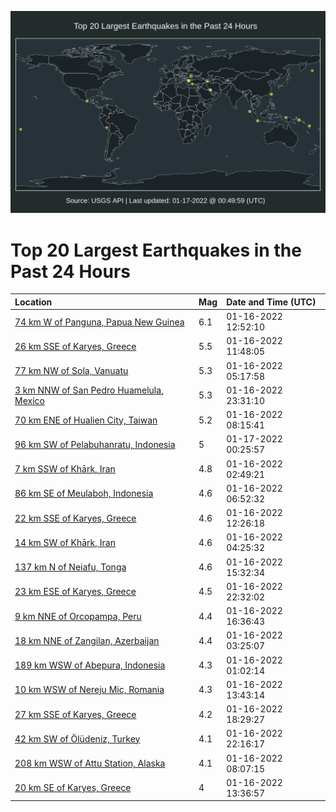 ![Map](./map.png)

# Top 20 Largest Earthquakes in the Past 24 Hours

| Location | Mag | Date and Time (UTC) |
|:---|:---|:---|
| [74 km W of Panguna, Papua New Guinea](https://earthquake.usgs.gov/earthquakes/eventpage/us7000gcfv) | 6.1 | 01-16-2022 12:52:10 |
| [26 km SSE of Karyes, Greece](https://earthquake.usgs.gov/earthquakes/eventpage/us7000gcfq) | 5.5 | 01-16-2022 11:48:05 |
| [77 km NW of Sola, Vanuatu](https://earthquake.usgs.gov/earthquakes/eventpage/us7000gcdg) | 5.3 | 01-16-2022 05:17:58 |
| [3 km NNW of San Pedro Huamelula, Mexico](https://earthquake.usgs.gov/earthquakes/eventpage/us7000gcj6) | 5.3 | 01-16-2022 23:31:10 |
| [70 km ENE of Hualien City, Taiwan](https://earthquake.usgs.gov/earthquakes/eventpage/us7000gcej) | 5.2 | 01-16-2022 08:15:41 |
| [96 km SW of Pelabuhanratu, Indonesia](https://earthquake.usgs.gov/earthquakes/eventpage/us7000gcjn) | 5 | 01-17-2022 00:25:57 |
| [7 km SSW of Khārk, Iran](https://earthquake.usgs.gov/earthquakes/eventpage/us7000gccw) | 4.8 | 01-16-2022 02:49:21 |
| [86 km SE of Meulaboh, Indonesia](https://earthquake.usgs.gov/earthquakes/eventpage/us7000gce3) | 4.6 | 01-16-2022 06:52:32 |
| [22 km SSE of Karyes, Greece](https://earthquake.usgs.gov/earthquakes/eventpage/us7000gcfr) | 4.6 | 01-16-2022 12:26:18 |
| [14 km SW of Khārk, Iran](https://earthquake.usgs.gov/earthquakes/eventpage/us7000gcd5) | 4.6 | 01-16-2022 04:25:32 |
| [137 km N of Neiafu, Tonga](https://earthquake.usgs.gov/earthquakes/eventpage/us7000gchb) | 4.6 | 01-16-2022 15:32:34 |
| [23 km ESE of Karyes, Greece](https://earthquake.usgs.gov/earthquakes/eventpage/us7000gcj0) | 4.5 | 01-16-2022 22:32:02 |
| [9 km NNE of Orcopampa, Peru](https://earthquake.usgs.gov/earthquakes/eventpage/us7000gchh) | 4.4 | 01-16-2022 16:36:43 |
| [18 km NNE of Zangilan, Azerbaijan](https://earthquake.usgs.gov/earthquakes/eventpage/us7000gccz) | 4.4 | 01-16-2022 03:25:07 |
| [189 km WSW of Abepura, Indonesia](https://earthquake.usgs.gov/earthquakes/eventpage/us7000gcck) | 4.3 | 01-16-2022 01:02:14 |
| [10 km WSW of Nereju Mic, Romania](https://earthquake.usgs.gov/earthquakes/eventpage/us7000gcgw) | 4.3 | 01-16-2022 13:43:14 |
| [27 km SSE of Karyes, Greece](https://earthquake.usgs.gov/earthquakes/eventpage/us7000gci5) | 4.2 | 01-16-2022 18:29:27 |
| [42 km SW of Ölüdeniz, Turkey](https://earthquake.usgs.gov/earthquakes/eventpage/us7000gciz) | 4.1 | 01-16-2022 22:16:17 |
| [208 km WSW of Attu Station, Alaska](https://earthquake.usgs.gov/earthquakes/eventpage/us7000gcey) | 4.1 | 01-16-2022 08:07:15 |
| [20 km SE of Karyes, Greece](https://earthquake.usgs.gov/earthquakes/eventpage/us7000gcgt) | 4 | 01-16-2022 13:36:57 |
